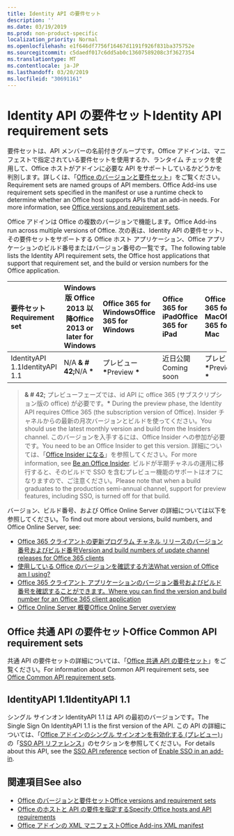 ```yaml
---
title: Identity API の要件セット
description: ''
ms.date: 03/19/2019
ms.prod: non-product-specific
localization_priority: Normal
ms.openlocfilehash: e1f646df7756f16467d1191f926f831ba375752e
ms.sourcegitcommit: c5daedf017c6dd5ab0c13607589208c3f3627354
ms.translationtype: MT
ms.contentlocale: ja-JP
ms.lasthandoff: 03/20/2019
ms.locfileid: "30691161"
---
```

# <a name="identity-api-requirement-sets"></a><span data-ttu-id="68e24-102">Identity API の要件セット</span><span class="sxs-lookup"><span data-stu-id="68e24-102">Identity API requirement sets</span></span>

<span data-ttu-id="68e24-p101">要件セットは、API メンバーの名前付きグループです。Office アドインは、マニフェストで指定されている要件セットを使用するか、ランタイム チェックを使用して、Office ホストがアドインに必要な API をサポートしているかどうかを判別します。詳しくは、「[Office のバージョンと要件セット](/office/dev/add-ins/develop/office-versions-and-requirement-sets)」をご覧ください。</span><span class="sxs-lookup"><span data-stu-id="68e24-p101">Requirement sets are named groups of API members. Office Add-ins use requirement sets specified in the manifest or use a runtime check to determine whether an Office host supports APIs that an add-in needs. For more information, see [Office versions and requirement sets](/office/dev/add-ins/develop/office-versions-and-requirement-sets).</span></span>

<span data-ttu-id="68e24-106">Office アドインは Office の複数のバージョンで機能します。</span><span class="sxs-lookup"><span data-stu-id="68e24-106">Office Add-ins run across multiple versions of Office.</span></span> <span data-ttu-id="68e24-107">次の表は、Identity API の要件セット、その要件セットをサポートする Office ホスト アプリケーション、Office アプリケーションのビルド番号またはバージョン番号の一覧です。</span><span class="sxs-lookup"><span data-stu-id="68e24-107">The following table lists the Identity API requirement sets, the Office host applications that support that requirement set, and the build or version numbers for the Office application.</span></span>

|  <span data-ttu-id="68e24-108">要件セット</span><span class="sxs-lookup"><span data-stu-id="68e24-108">Requirement set</span></span>  | <span data-ttu-id="68e24-109">Windows 版 Office 2013 以降</span><span class="sxs-lookup"><span data-stu-id="68e24-109">Office 2013 or later for Windows</span></span> | <span data-ttu-id="68e24-110">Office 365 for Windows</span><span class="sxs-lookup"><span data-stu-id="68e24-110">Office 365 for Windows</span></span>   |  <span data-ttu-id="68e24-111">Office 365 for iPad</span><span class="sxs-lookup"><span data-stu-id="68e24-111">Office 365 for iPad</span></span>  |  <span data-ttu-id="68e24-112">Office 365 for Mac</span><span class="sxs-lookup"><span data-stu-id="68e24-112">Office 365 for Mac</span></span>  | <span data-ttu-id="68e24-113">Office Online</span><span class="sxs-lookup"><span data-stu-id="68e24-113">Office Online</span></span>  | <span data-ttu-id="68e24-114">SharePoint Online</span><span class="sxs-lookup"><span data-stu-id="68e24-114">SharePoint Online</span></span> | <span data-ttu-id="68e24-115">OneDrive.com</span><span class="sxs-lookup"><span data-stu-id="68e24-115">OneDrive.com</span></span> |<span data-ttu-id="68e24-116">Outlook.com および Exchange Online</span><span class="sxs-lookup"><span data-stu-id="68e24-116">Outlook.com & Exchange Online</span></span>|
|:-----|-----|:-----|:-----|:-----|:-----|:-----|:-----|:-----|
| <span data-ttu-id="68e24-117">IdentityAPI 1.1</span><span class="sxs-lookup"><span data-stu-id="68e24-117">IdentityAPI 1.1</span></span>  | <span data-ttu-id="68e24-118">N/A **& # 42;**</span><span class="sxs-lookup"><span data-stu-id="68e24-118">N/A **&#42;**</span></span> | <span data-ttu-id="68e24-119">プレビュー **&#42;**</span><span class="sxs-lookup"><span data-stu-id="68e24-119">Preview **&#42;**</span></span> | <span data-ttu-id="68e24-120">近日公開</span><span class="sxs-lookup"><span data-stu-id="68e24-120">Coming soon</span></span> | <span data-ttu-id="68e24-121">プレビュー **&#42;**</span><span class="sxs-lookup"><span data-stu-id="68e24-121">Preview **&#42;**</span></span>| <span data-ttu-id="68e24-122">プレビュー</span><span class="sxs-lookup"><span data-stu-id="68e24-122">Preview</span></span> | <span data-ttu-id="68e24-123">プレビュー</span><span class="sxs-lookup"><span data-stu-id="68e24-123">Preview</span></span>| <span data-ttu-id="68e24-124">近日公開</span><span class="sxs-lookup"><span data-stu-id="68e24-124">Coming soon</span></span> | <span data-ttu-id="68e24-125">近日公開</span><span class="sxs-lookup"><span data-stu-id="68e24-125">Coming soon</span></span> |

> <span data-ttu-id="68e24-126">**& # 42;** プレビューフェーズでは、id API に office 365 (サブスクリプション版の office) が必要です。</span><span class="sxs-lookup"><span data-stu-id="68e24-126">**&#42;** During the preview phase, the Identity API requires Office 365 (the subscription version of Office).</span></span> <span data-ttu-id="68e24-127">Insider チャネルからの最新の月次バージョンとビルドを使ってください。</span><span class="sxs-lookup"><span data-stu-id="68e24-127">You should use the latest monthly version and build from the Insiders channel.</span></span> <span data-ttu-id="68e24-128">このバージョンを入手するには、Office Insider への参加が必要です。</span><span class="sxs-lookup"><span data-stu-id="68e24-128">You need to be an Office Insider to get this version.</span></span> <span data-ttu-id="68e24-129">詳細については、「[Office Insider になる](https://products.office.com/office-insider?tab=tab-1)」を参照してください。</span><span class="sxs-lookup"><span data-stu-id="68e24-129">For more information, see [Be an Office Insider](https://products.office.com/office-insider?tab=tab-1).</span></span> <span data-ttu-id="68e24-130">ビルドが半期チャネルの運用に移行すると、そのビルドで SSO を含むプレビュー機能のサポートはオフになりますので、ご注意ください。</span><span class="sxs-lookup"><span data-stu-id="68e24-130">Please note that when a build graduates to the production semi-annual channel, support for preview features, including SSO, is turned off for that build.</span></span>

<span data-ttu-id="68e24-131">バージョン、ビルド番号、および Office Online Server の詳細については以下を参照してください。</span><span class="sxs-lookup"><span data-stu-id="68e24-131">To find out more about versions, build numbers, and Office Online Server, see:</span></span>

- [<span data-ttu-id="68e24-132">Office 365 クライアントの更新プログラム チャネル リリースのバージョン番号およびビルド番号</span><span class="sxs-lookup"><span data-stu-id="68e24-132">Version and build numbers of update channel releases for Office 365 clients</span></span>](https://support.office.com/article/version-and-build-numbers-of-update-channel-releases-ae942449-1fca-4484-898b-a933ea23def7)
- [<span data-ttu-id="68e24-133">使用している Office のバージョンを確認する方法</span><span class="sxs-lookup"><span data-stu-id="68e24-133">What version of Office am I using?</span></span>](https://support.office.com/article/What-version-of-Office-am-I-using-932788b8-a3ce-44bf-bb09-e334518b8b19)
- [<span data-ttu-id="68e24-134">Office 365 クライアント アプリケーションのバージョン番号およびビルド番号を確認することができます。</span><span class="sxs-lookup"><span data-stu-id="68e24-134">Where you can find the version and build number for an Office 365 client application</span></span>](https://support.office.com/article/version-and-build-numbers-of-update-channel-releases-ae942449-1fca-4484-898b-a933ea23def7)
- [<span data-ttu-id="68e24-135">Office Online Server 概要</span><span class="sxs-lookup"><span data-stu-id="68e24-135">Office Online Server overview</span></span>](/officeonlineserver/office-online-server-overview)

## <a name="office-common-api-requirement-sets"></a><span data-ttu-id="68e24-136">Office 共通 API の要件セット</span><span class="sxs-lookup"><span data-stu-id="68e24-136">Office Common API requirement sets</span></span>

<span data-ttu-id="68e24-137">共通 API の要件セットの詳細については、「[Office 共通 API の要件セット](office-add-in-requirement-sets.md)」をご覧ください。</span><span class="sxs-lookup"><span data-stu-id="68e24-137">For information about Common API requirement sets, see [Office Common API requirement sets](office-add-in-requirement-sets.md).</span></span>

## <a name="identityapi-11"></a><span data-ttu-id="68e24-138">IdentityAPI 1.1</span><span class="sxs-lookup"><span data-stu-id="68e24-138">IdentityAPI 1.1</span></span>

<span data-ttu-id="68e24-139">シングル サインオン IdentityAPI 1.1 は API の最初のバージョンです。</span><span class="sxs-lookup"><span data-stu-id="68e24-139">The Single Sign On IdentityAPI 1.1 is the first version of the API.</span></span> <span data-ttu-id="68e24-140">この API の詳細については、「[Office アドインのシングル サインオンを有効化する (プレビュー)](/office/dev/add-ins/develop/sso-in-office-add-ins)」の「[SSO API リファレンス](/office/dev/add-ins/develop/sso-in-office-add-ins#sso-api-reference)」のセクションを参照してください。</span><span class="sxs-lookup"><span data-stu-id="68e24-140">For details about this API, see the [SSO API reference](/office/dev/add-ins/develop/sso-in-office-add-ins#sso-api-reference) section of [Enable SSO in an add-in](/office/dev/add-ins/develop/sso-in-office-add-ins).</span></span>

## <a name="see-also"></a><span data-ttu-id="68e24-141">関連項目</span><span class="sxs-lookup"><span data-stu-id="68e24-141">See also</span></span>

- [<span data-ttu-id="68e24-142">Office のバージョンと要件セット</span><span class="sxs-lookup"><span data-stu-id="68e24-142">Office versions and requirement sets</span></span>](/office/dev/add-ins/develop/office-versions-and-requirement-sets)
- [<span data-ttu-id="68e24-143">Office のホストと API の要件を指定する</span><span class="sxs-lookup"><span data-stu-id="68e24-143">Specify Office hosts and API requirements</span></span>](/office/dev/add-ins/develop/specify-office-hosts-and-api-requirements)
- [<span data-ttu-id="68e24-144">Office アドインの XML マニフェスト</span><span class="sxs-lookup"><span data-stu-id="68e24-144">Office Add-ins XML manifest</span></span>](/office/dev/add-ins/develop/add-in-manifests)
